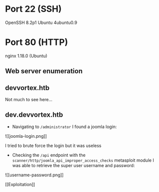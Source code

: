 # Port 22 (SSH)

OpenSSH 8.2p1 Ubuntu 4ubuntu0.9
# Port 80 (HTTP)

nginx 1.18.0 (Ubuntu)

## Web server enumeration
## devvortex.htb

Not much to see here...

## dev.devvortex.htb

- Navigating to `/administrator` I found a joomla login:

![[joomla-login.png]]

I tried to brute force the login but it was useless

- Checking the `/api` endpoint with the `scanner/http/joomla_api_improper_access_checks` metasploit module I was able to retrieve the super user username and password:

![[username-password.png]]


[[Exploitation]]